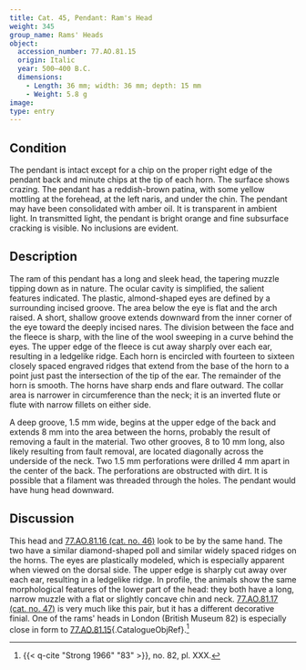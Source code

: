 ```yaml
---
title: Cat. 45, Pendant: Ram's Head
weight: 345
group_name: Rams' Heads
object:
  accession_number: 77.AO.81.15
  origin: Italic
  year: 500–400 B.C.
  dimensions:
    - Length: 36 mm; width: 36 mm; depth: 15 mm
    - Weight: 5.8 g
image:
type: entry
---
```


## Condition

The pendant is intact except for a chip on the proper right edge of the pendant back and minute chips at the tip of each horn. The surface shows crazing. The pendant has a reddish-brown patina, with some yellow mottling at the forehead, at the left naris, and under the chin. The pendant may have been consolidated with amber oil. It is transparent in ambient light. In transmitted light, the pendant is bright orange and fine subsurface cracking is visible. No inclusions are evident.

## Description

The ram of this pendant has a long and sleek head, the tapering muzzle tipping down as in nature. The ocular cavity is simplified, the salient features indicated. The plastic, almond-shaped eyes are defined by a surrounding incised groove. The area below the eye is flat and the arch raised. A short, shallow groove extends downward from the inner corner of the eye toward the deeply incised nares. The division between the face and the fleece is sharp, with the line of the wool sweeping in a curve behind the eyes. The upper edge of the fleece is cut away sharply over each ear, resulting in a ledgelike ridge. Each horn is encircled with fourteen to sixteen closely spaced engraved ridges that extend from the base of the horn to a point just past the intersection of the tip of the ear. The remainder of the horn is smooth. The horns have sharp ends and flare outward. The collar area is narrower in circumference than the neck; it is an inverted flute or flute with narrow fillets on either side.

A deep groove, 1.5 mm wide, begins at the upper edge of the back and extends 8 mm into the area between the horns, probably the result of removing a fault in the material. Two other grooves, 8 to 10 mm long, also likely resulting from fault removal, are located diagonally across the underside of the neck. Two 1.5 mm perforations were drilled 4 mm apart in the center of the back. The perforations are obstructed with dirt. It is possible that a filament was threaded through the holes. The pendant would have hung head downward.

## Discussion

This head and [77.AO.81.16 (cat. no. 46)](#46.md) look to be by the same hand. The two have a similar diamond-shaped poll and similar widely spaced ridges on the horns. The eyes are plastically modeled, which is especially apparent when viewed on the dorsal side. The upper edge is sharply cut away over each ear, resulting in a ledgelike ridge. In profile, the animals show the same morphological features of the lower part of the head: they both have a long, narrow muzzle with a flat or slightly concave chin and neck. [77.AO.81.17 (cat. no. 47)](#47.md) is very much like this pair, but it has a different decorative finial. One of the rams' heads in London (British Museum 82) is especially close in form to [77.AO.81.15](#cat-77.AO.81.15){.CatalogueObjRef}.[^1]


[^1]: {{< q-cite "Strong 1966" "83" >}}, no. 82, pl. XXX.
